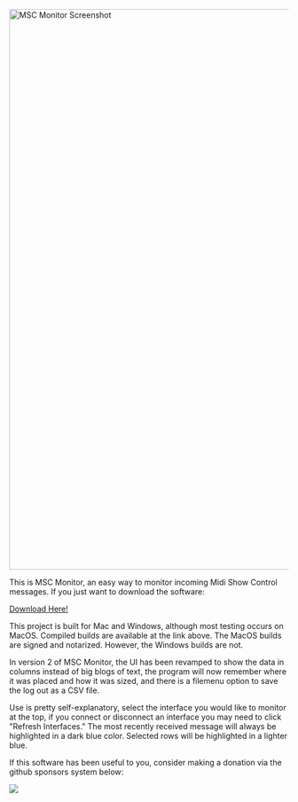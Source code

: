 <img width="1011" alt="MSC Monitor Screenshot" src="https://github.com/user-attachments/assets/cb69c243-70ca-4ff2-b478-226f49669807">

This is MSC Monitor, an easy way to monitor incoming Midi Show Control messages. If you just want to download the software:

<a href="https://www.github.com/jms5194/MSCMonitor/releases/latest">Download Here!</a>

This project is built for Mac and Windows, although most testing occurs on MacOS. Compiled builds are available at the link above. The MacOS builds are signed and notarized. However, the Windows builds are not. 

In version 2 of MSC Monitor, the UI has been revamped to show the data in columns instead of big blogs of text, the program will now remember where it was placed and how it was sized, and there is a filemenu option to save the log out as a CSV file. 

Use is pretty self-explanatory, select the interface you would like to monitor at the top, if you connect or disconnect an interface you may need to click "Refresh Interfaces." The most recently received message will always be highlighted in a dark blue color. Selected rows will be highlighted in a lighter blue. 

If this software has been useful to you, consider making a donation via the github sponsors system below:

[![](https://img.shields.io/static/v1?label=Sponsor&message=%E2%9D%A4&logo=GitHub&color=%23fe8e86)](https://github.com/sponsors/jms5194)
